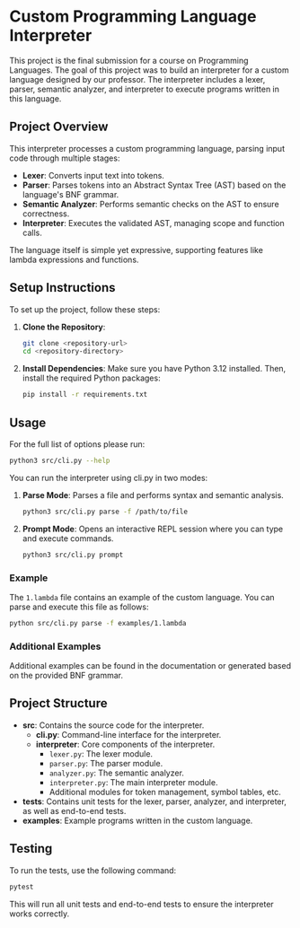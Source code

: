 
# Custom Programming Language Interpreter

This project is the final submission for a course on Programming Languages. The goal of this project was to build an interpreter for a custom language designed by our professor. The interpreter includes a lexer, parser, semantic analyzer, and interpreter to execute programs written in this language.

## Project Overview

This interpreter processes a custom programming language, parsing input code through multiple stages:
- **Lexer**: Converts input text into tokens.
- **Parser**: Parses tokens into an Abstract Syntax Tree (AST) based on the language's BNF grammar.
- **Semantic Analyzer**: Performs semantic checks on the AST to ensure correctness.
- **Interpreter**: Executes the validated AST, managing scope and function calls.

The language itself is simple yet expressive, supporting features like lambda expressions and functions.

## Setup Instructions

To set up the project, follow these steps:

1. **Clone the Repository**:
   ```bash
   git clone <repository-url>
   cd <repository-directory>
   ```

2. **Install Dependencies**:
   Make sure you have Python 3.12 installed. Then, install the required Python packages:
   ```bash
   pip install -r requirements.txt
   ```

## Usage

For the full list of options please run:
```bash
python3 src/cli.py --help
```
You can run the interpreter using cli.py in two modes:

1. **Parse Mode**: Parses a file and performs syntax and semantic analysis.
   ```bash
   python3 src/cli.py parse -f /path/to/file
   ```

2. **Prompt Mode**: Opens an interactive REPL session where you can type and execute commands.
   ```bash
   python3 src/cli.py prompt
   ```

### Example

The `1.lambda` file contains an example of the custom language. You can parse and execute this file as follows:

```bash
python src/cli.py parse -f examples/1.lambda
```

### Additional Examples

Additional examples can be found in the documentation or generated based on the provided BNF grammar.

## Project Structure

- **src**: Contains the source code for the interpreter.
  - **cli.py**: Command-line interface for the interpreter.
  - **interpreter**: Core components of the interpreter.
    - `lexer.py`: The lexer module.
    - `parser.py`: The parser module.
    - `analyzer.py`: The semantic analyzer.
    - `interpreter.py`: The main interpreter module.
    - Additional modules for token management, symbol tables, etc.
- **tests**: Contains unit tests for the lexer, parser, analyzer, and interpreter, as well as end-to-end tests.
- **examples**: Example programs written in the custom language.

## Testing

To run the tests, use the following command:

```bash
pytest
```

This will run all unit tests and end-to-end tests to ensure the interpreter works correctly.
